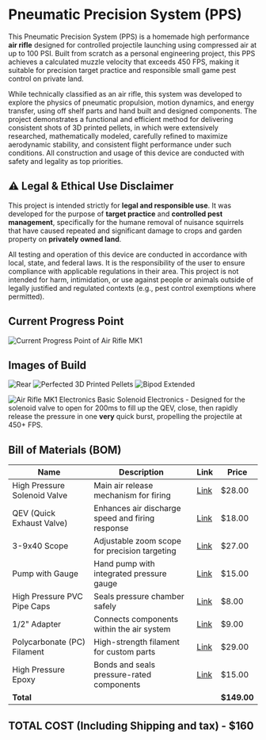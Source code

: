 # Pneumatic Precision System (PPS)

This Pneumatic Precision System (PPS) is a homemade high performance **air rifle** designed for controlled projectile launching using compressed air at up to 100 PSI. Built from scratch as a personal engineering project, this PPS achieves a calculated muzzle velocity that exceeds 450 FPS, making it suitable for precision target practice and responsible small game pest control on private land.

While technically classified as an air rifle, this system was developed to explore the physics of pneumatic propulsion, motion dynamics, and energy transfer, using off shelf parts and hand built and designed components. The project demonstrates a functional and efficient method for delivering consistent shots of 3D printed pellets, in which were extensively researched, mathematically modeled, carefully refined to maximize aerodynamic stability, and consistent flight performance under such conditions. All construction and usage of this device are conducted with safety and legality as top priorities.

## ⚠️ Legal & Ethical Use Disclaimer

This project is intended strictly for **legal and responsible use**. It was developed for the purpose of **target practice** and **controlled pest management**, specifically for the humane removal of nuisance squirrels that have caused repeated and significant damage to crops and garden property on **privately owned land**.

All testing and operation of this device are conducted in accordance with local, state, and federal laws. It is the responsibility of the user to ensure compliance with applicable regulations in their area. This project is not intended for harm, intimidation, or use against people or animals outside of legally justified and regulated contexts (e.g., pest control exemptions where permitted).


## Current Progress Point
![Current Progress Point of Air Rifle MK1](https://github.com/user-attachments/assets/1194bce0-dc36-4e61-8b50-a3a5a48b2de6)

## Images of Build
![Rear](https://github.com/user-attachments/assets/cc126ef9-4473-428c-b92c-76cc7a255a9c)
![Perfected 3D Printed Pellets](https://github.com/user-attachments/assets/449d6169-3c1c-4a03-8dc5-413c9ec646e8)
![Bipod Extended](https://github.com/user-attachments/assets/1058d225-81bf-47e2-8c24-4db929fe2229)

![Air Rifle MK1 Electronics](https://github.com/user-attachments/assets/36ab3811-ea1e-4977-805d-5af4c8d2b163)
Basic Solenoid Electronics - Designed for the solenoid valve to open for 200ms to fill up the QEV, close, then rapidly release the pressure in one **very** quick burst, propelling the projectile at 450+ FPS.


## Bill of Materials (BOM)

| Name                       | Description                                      | Link     | Price   |
|----------------------------|--------------------------------------------------|----------|---------|
| High Pressure Solenoid Valve | Main air release mechanism for firing            | [Link](https://www.amazon.com/gp/product/B085FYTHPY/ref=ox_sc_act_title_1?smid=A37DFQ476WZ5XM&th=1) | $28.00  |
| QEV (Quick Exhaust Valve)   | Enhances air discharge speed and firing response | [Link](https://www.amazon.com/gp/product/B01D74BG9E/ref=ox_sc_act_title_2?smid=A3HMB6GLG0WJ17&psc=1) | $18.00  |
| 3-9x40 Scope                | Adjustable zoom scope for precision targeting     | [Link](https://www.amazon.com/gp/product/B0D9VW8WVK/ref=ox_sc_act_title_26?smid=A1YH2NUXMYXXT5&th=1) | $27.00  |
| Pump with Gauge             | Hand pump with integrated pressure gauge         | [Link](https://www.amazon.com/gp/product/B0DBV4R37H/ref=ox_sc_act_title_27?smid=A2TDE4PBWMYM6J&th=1) | $15.00  |
| High Pressure PVC Pipe Caps | Seals pressure chamber safely                    | [Link](https://www.amazon.com/gp/product/B0D54BZ16K/ref=ox_sc_act_title_24?smid=A3OW1LX203RENF&th=1) | $8.00   |
| 1/2" Adapter                | Connects components within the air system        | [Link](https://www.amazon.com/gp/product/B07VXX26FG/ref=ox_sc_act_title_4?smid=AFRGIF310N2Z7&th=1) | $9.00   |
| Polycarbonate (PC) Filament | High-strength filament for custom parts          | [Link](https://www.amazon.com/gp/product/B0DSHYXMNV/ref=ox_sc_act_title_5?smid=A2WWHQ25ENKVJ1&th=1) | $29.00  |
| High Pressure Epoxy         | Bonds and seals pressure-rated components        | [Link](https://www.amazon.com/gp/product/B0CTB8GHYP/ref=ox_sc_act_title_25?smid=ATVPDKIKX0DER&th=1) | $15.00  |
| **Total**                   |                                                  |          | **$149.00** |

 ## TOTAL COST (Including Shipping and tax) - **$160**
